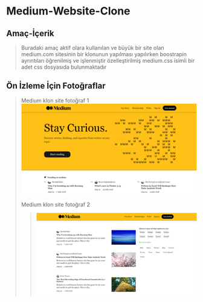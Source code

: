 # Medium-Website-Clone

## Amaç-İçerik
>Buradaki amaç aktif olara kullanılan ve büyük bir site olan medium.com sitesinin bir klonunun yapılması
>yapılırken boostrapin ayrıntıları öğrenilmiş ve işlenmiştir
>özelleştirilmiş medium.css isimli bir adet css dosyasıda bulunmaktadır
>
## Ön İzleme İçin Fotoğraflar
>Medium klon site fotoğraf 1
>![Klon Fotoğraf 1](https://github.com/Bedirhankucukal/Medium-Website-Clone/blob/main/img/clonesite.PNG)
>
>Medium klon site fotoğraf 2
>>![Klon Fotoğraf 2](https://github.com/Bedirhankucukal/Medium-Website-Clone/blob/main/img/clonesite2.PNG)

